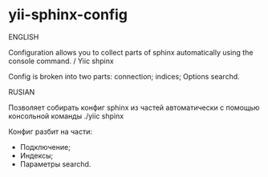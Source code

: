 yii-sphinx-config
=================

ENGLISH

Configuration allows you to collect parts of sphinx automatically using the console command. / Yiic shpinx

Config is broken into two parts:
connection;
indices;
Options searchd.



RUSIAN

Позволяет собирать конфиг sphinx из частей автоматически с помощью консольной команды ./yiic shpinx  

Конфиг разбит на части: 
* Подключение; 
* Индексы; 
* Параметры searchd.

